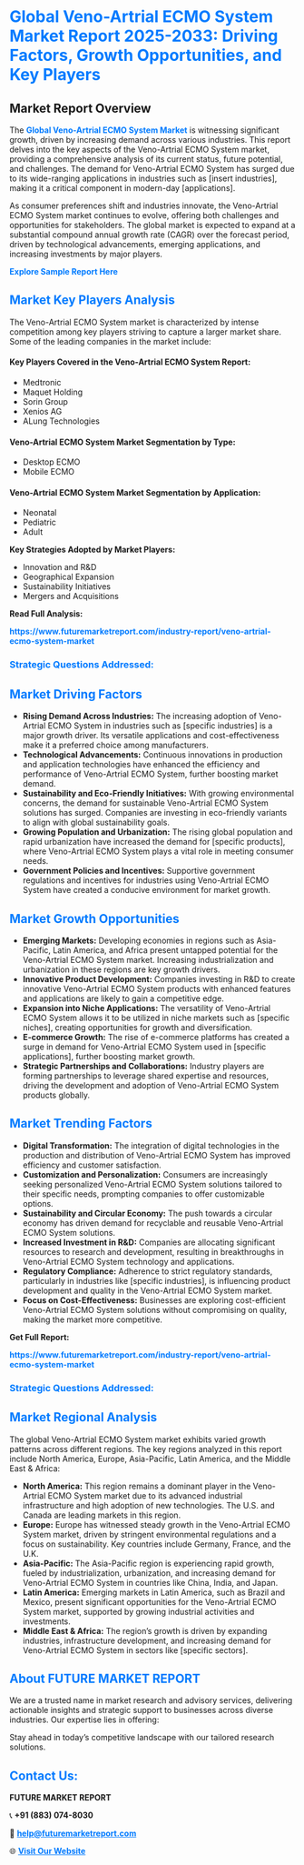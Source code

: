 <h1 style="color: #007BFF;">Global Veno-Artrial ECMO System Market Report 2025-2033: Driving Factors, Growth Opportunities, and Key Players</h1>

<section id="overview">
<h2>Market Report Overview</h2>
<p>The <a href="https://www.futuremarketreport.com/industry-report/veno-artrial-ecmo-system-market" style="color: #007BFF; text-decoration: none;"><strong>Global Veno-Artrial ECMO System Market</strong></a> is witnessing significant growth, driven by increasing demand across various industries. This report delves into the key aspects of the Veno-Artrial ECMO System market, providing a comprehensive analysis of its current status, future potential, and challenges. The demand for Veno-Artrial ECMO System has surged due to its wide-ranging applications in industries such as [insert industries], making it a critical component in modern-day [applications].</p>
<p>As consumer preferences shift and industries innovate, the Veno-Artrial ECMO System market continues to evolve, offering both challenges and opportunities for stakeholders. The global market is expected to expand at a substantial compound annual growth rate (CAGR) over the forecast period, driven by technological advancements, emerging applications, and increasing investments by major players.</p>
</section>

<section id="overview">
<p><a href="https://www.futuremarketreport.com/request-sample/reportId=53882" style="color: #007BFF; text-decoration: none;"><strong>Explore Sample Report Here</strong></a></p>
</section>

<section id="key-players">
<h2 style="color: #007BFF;">Market Key Players Analysis</h2>
<p>The Veno-Artrial ECMO System market is characterized by intense competition among key players striving to capture a larger market share. Some of the leading companies in the market include:</p>
<h4>Key Players Covered in the Veno-Artrial ECMO System Report:</h4>
<ul><li>Medtronic</li><li>Maquet Holding</li><li>Sorin Group</li><li>Xenios AG</li><li>ALung Technologies</li></ul>
<h4>Veno-Artrial ECMO System Market Segmentation by Type:</h4>
<ul><li>Desktop ECMO</li><li>Mobile ECMO</li></ul>

<h4>Veno-Artrial ECMO System Market Segmentation by Application:</h4>
<ul><li>Neonatal</li><li>Pediatric</li><li>Adult</li></ul>
<p><strong>Key Strategies Adopted by Market Players:</strong></p>
<ul>
<li>Innovation and R&D</li>
<li>Geographical Expansion</li>
<li>Sustainability Initiatives</li>
<li>Mergers and Acquisitions</li>
</ul>
</section>

<section>
<p><strong>Read Full Analysis: </strong></p><a href="https://www.futuremarketreport.com/industry-report/veno-artrial-ecmo-system-market" style="color: #007BFF; text-decoration: none;"><strong>https://www.futuremarketreport.com/industry-report/veno-artrial-ecmo-system-market</strong></a>
<h3 style="color: #007BFF;">Strategic Questions Addressed:</h3>
</section>

<section id="driving-factors">
<h2 style="color: #007BFF;">Market Driving Factors</h2>
<ul>
<li><strong>Rising Demand Across Industries:</strong> The increasing adoption of Veno-Artrial ECMO System in industries such as [specific industries] is a major growth driver. Its versatile applications and cost-effectiveness make it a preferred choice among manufacturers.</li>
<li><strong>Technological Advancements:</strong> Continuous innovations in production and application technologies have enhanced the efficiency and performance of Veno-Artrial ECMO System, further boosting market demand.</li>
<li><strong>Sustainability and Eco-Friendly Initiatives:</strong> With growing environmental concerns, the demand for sustainable Veno-Artrial ECMO System solutions has surged. Companies are investing in eco-friendly variants to align with global sustainability goals.</li>
<li><strong>Growing Population and Urbanization:</strong> The rising global population and rapid urbanization have increased the demand for [specific products], where Veno-Artrial ECMO System plays a vital role in meeting consumer needs.</li>
<li><strong>Government Policies and Incentives:</strong> Supportive government regulations and incentives for industries using Veno-Artrial ECMO System have created a conducive environment for market growth.</li>
</ul>
</section>

<section id="growth-opportunities">
<h2 style="color: #007BFF;">Market Growth Opportunities</h2>
<ul>
<li><strong>Emerging Markets:</strong> Developing economies in regions such as Asia-Pacific, Latin America, and Africa present untapped potential for the Veno-Artrial ECMO System market. Increasing industrialization and urbanization in these regions are key growth drivers.</li>
<li><strong>Innovative Product Development:</strong> Companies investing in R&D to create innovative Veno-Artrial ECMO System products with enhanced features and applications are likely to gain a competitive edge.</li>
<li><strong>Expansion into Niche Applications:</strong> The versatility of Veno-Artrial ECMO System allows it to be utilized in niche markets such as [specific niches], creating opportunities for growth and diversification.</li>
<li><strong>E-commerce Growth:</strong> The rise of e-commerce platforms has created a surge in demand for Veno-Artrial ECMO System used in [specific applications], further boosting market growth.</li>
<li><strong>Strategic Partnerships and Collaborations:</strong> Industry players are forming partnerships to leverage shared expertise and resources, driving the development and adoption of Veno-Artrial ECMO System products globally.</li>
</ul>
</section>

<section id="trending-factors">
<h2 style="color: #007BFF;">Market Trending Factors</h2>
<ul>
<li><strong>Digital Transformation:</strong> The integration of digital technologies in the production and distribution of Veno-Artrial ECMO System has improved efficiency and customer satisfaction.</li>
<li><strong>Customization and Personalization:</strong> Consumers are increasingly seeking personalized Veno-Artrial ECMO System solutions tailored to their specific needs, prompting companies to offer customizable options.</li>
<li><strong>Sustainability and Circular Economy:</strong> The push towards a circular economy has driven demand for recyclable and reusable Veno-Artrial ECMO System solutions.</li>
<li><strong>Increased Investment in R&D:</strong> Companies are allocating significant resources to research and development, resulting in breakthroughs in Veno-Artrial ECMO System technology and applications.</li>
<li><strong>Regulatory Compliance:</strong> Adherence to strict regulatory standards, particularly in industries like [specific industries], is influencing product development and quality in the Veno-Artrial ECMO System market.</li>
<li><strong>Focus on Cost-Effectiveness:</strong> Businesses are exploring cost-efficient Veno-Artrial ECMO System solutions without compromising on quality, making the market more competitive.</li>
</ul>
</section>

<section>
<p><strong>Get Full Report: </strong></p><a href="https://www.futuremarketreport.com/industry-report/veno-artrial-ecmo-system-market" style="color: #007BFF; text-decoration: none;"><strong>https://www.futuremarketreport.com/industry-report/veno-artrial-ecmo-system-market</strong></a>
<h3 style="color: #007BFF;">Strategic Questions Addressed:</h3>
</section>


<section id="regional-analysis">
<h2 style="color: #007BFF;">Market Regional Analysis</h2>
<p>The global Veno-Artrial ECMO System market exhibits varied growth patterns across different regions. The key regions analyzed in this report include North America, Europe, Asia-Pacific, Latin America, and the Middle East & Africa:</p>
<ul>
<li><strong>North America:</strong> This region remains a dominant player in the Veno-Artrial ECMO System market due to its advanced industrial infrastructure and high adoption of new technologies. The U.S. and Canada are leading markets in this region.</li>
<li><strong>Europe:</strong> Europe has witnessed steady growth in the Veno-Artrial ECMO System market, driven by stringent environmental regulations and a focus on sustainability. Key countries include Germany, France, and the U.K.</li>
<li><strong>Asia-Pacific:</strong> The Asia-Pacific region is experiencing rapid growth, fueled by industrialization, urbanization, and increasing demand for Veno-Artrial ECMO System in countries like China, India, and Japan.</li>
<li><strong>Latin America:</strong> Emerging markets in Latin America, such as Brazil and Mexico, present significant opportunities for the Veno-Artrial ECMO System market, supported by growing industrial activities and investments.</li>
<li><strong>Middle East & Africa:</strong> The region’s growth is driven by expanding industries, infrastructure development, and increasing demand for Veno-Artrial ECMO System in sectors like [specific sectors].</li>
</ul>
</section>

<footer>
<h2 style="color: #007BFF;">About FUTURE MARKET REPORT</h2>
<p>We are a trusted name in market research and advisory services, delivering actionable insights and strategic support to businesses across diverse industries. Our expertise lies in offering:</p>

<p>Stay ahead in today’s competitive landscape with our tailored research solutions.</p>

<h2 style="color: #007BFF;">Contact Us:</h2>
<p><strong>FUTURE MARKET REPORT</strong></p>
<p>📞 <strong>+91 (883) 074-8030</strong></p>
<p>📧 <strong><a href="mailto:help@futuremarketreport.com" style="color: #007BFF;">help@futuremarketreport.com</a></strong></p>
<p>🌐 <strong><a href="https://www.futuremarketreport.com/" style="color: #007BFF;">Visit Our Website</a></strong></p>
</footer>